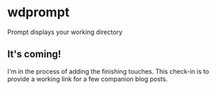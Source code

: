 # wdprompt
Prompt displays your working directory

## It's coming!
I'm in the process of adding the finishing touches.  This check-in is to provide a 
working link for a few companion blog posts.
